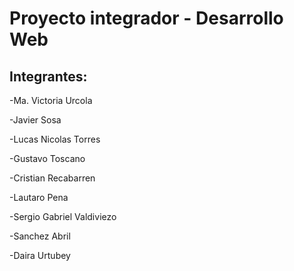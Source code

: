 # Proyecto integrador - Desarrollo Web

## Integrantes: 

-Ma. Victoria Urcola  

-Javier Sosa

-Lucas Nicolas Torres

-Gustavo Toscano

-Cristian Recabarren

-Lautaro Pena

-Sergio Gabriel Valdiviezo

-Sanchez Abril

-Daira Urtubey

